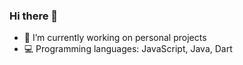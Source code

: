 ### Hi there 👋


- 🔭 I’m currently working on personal projects
- 💻 Programming languages: JavaScript, Java, Dart
